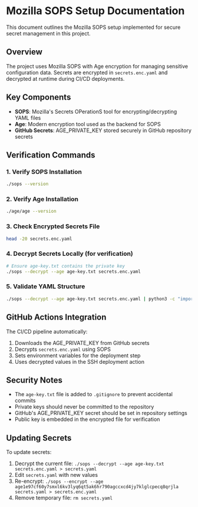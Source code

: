 # Mozilla SOPS Setup Documentation

This document outlines the Mozilla SOPS setup implemented for secure secret management in this project.

## Overview

The project uses Mozilla SOPS with Age encryption for managing sensitive configuration data. Secrets are encrypted in `secrets.enc.yaml` and decrypted at runtime during CI/CD deployments.

## Key Components

- **SOPS**: Mozilla's Secrets OPerationS tool for encrypting/decrypting YAML files
- **Age**: Modern encryption tool used as the backend for SOPS
- **GitHub Secrets**: AGE_PRIVATE_KEY stored securely in GitHub repository secrets

## Verification Commands

### 1. Verify SOPS Installation

```bash
./sops --version
```

### 2. Verify Age Installation

```bash
./age/age --version
```

### 3. Check Encrypted Secrets File

```bash
head -20 secrets.enc.yaml
```

### 4. Decrypt Secrets Locally (for verification)

```bash
# Ensure age-key.txt contains the private key
./sops --decrypt --age age-key.txt secrets.enc.yaml
```

### 5. Validate YAML Structure

```bash
./sops --decrypt --age age-key.txt secrets.enc.yaml | python3 -c "import yaml, sys; data = yaml.safe_load(sys.stdin); print('STAGING_HOST:', data.get('STAGING_HOST')); print('STAGING_USER:', data.get('STAGING_USER'))"
```

## GitHub Actions Integration

The CI/CD pipeline automatically:

1. Downloads the AGE_PRIVATE_KEY from GitHub secrets
2. Decrypts `secrets.enc.yaml` using SOPS
3. Sets environment variables for the deployment step
4. Uses decrypted values in the SSH deployment action

## Security Notes

- The `age-key.txt` file is added to `.gitignore` to prevent accidental commits
- Private keys should never be committed to the repository
- GitHub's AGE_PRIVATE_KEY secret should be set in repository settings
- Public key is embedded in the encrypted file for verification

## Updating Secrets

To update secrets:

1. Decrypt the current file: `./sops --decrypt --age age-key.txt secrets.enc.yaml > secrets.yaml`
2. Edit `secrets.yaml` with new values
3. Re-encrypt: `./sops --encrypt --age age1e97cf60y7smxl6kv3lyq6qt5ak6hr790agccxcd4jy7klglcpecq8qrjla secrets.yaml > secrets.enc.yaml`
4. Remove temporary file: `rm secrets.yaml`
